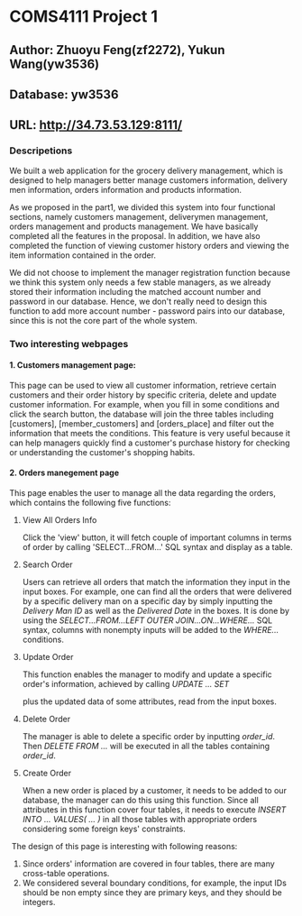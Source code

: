 # COMS4111 Project 1
## Author:  Zhuoyu Feng(zf2272), Yukun Wang(yw3536)
## Database: yw3536
## URL: http://34.73.53.129:8111/
### Descripetions
We built a web application for the grocery delivery management, which is designed to help managers better manage customers information, delivery men information, orders information and products information. 

As we proposed in the part1, we divided this system into four functional sections, namely customers management, deliverymen management, orders management and products management. We have basically completed all the features in the proposal. In addition, we have also completed the function of viewing customer history orders and viewing the item information contained in the order. 

We did not choose to implement the manager registration function because we think this system only needs a few stable managers, as we already stored their information including the matched account number and password in our database. Hence, we don't really need to design this function to add more  account number - password pairs into our database, since this is not the core part of the whole system.

### Two interesting webpages
#### 1. Customers management page:
This page can be used to view all customer information, retrieve certain customers and their order history by specific criteria, delete and update customer information. For example, when you fill in some conditions and click the search button, the database will join the three tables including 
[customers], [member_customers] and [orders_place] and filter out the information that meets the conditions. This feature is very useful because it can help managers quickly find a customer's purchase history for checking or understanding the customer's shopping habits. 

#### 2. Orders manegement page
This page enables the user to manage all the data regarding the orders, which contains the following five functions:

1. View All Orders Info

   Click the 'view' button, it will fetch couple of important columns in terms of order by calling 'SELECT...FROM...' SQL syntax and display as a table.

2. Search Order

   Users can retrieve all orders that match the information they input in the input boxes. For example, one can find all the orders that were delivered by a specific delivery man on a specific day by simply inputting the *Delivery Man ID* as well as the *Delivered Date* in the boxes. It is done by using the *SELECT...FROM...LEFT OUTER JOIN...ON...WHERE...* SQL syntax, columns with nonempty inputs will be added to the *WHERE...* conditions.

3. Update Order

   This function enables the manager to modify and update a specific order's information, achieved by calling *UPDATE ... SET*

   plus the updated data of some attributes, read from the input boxes.

4. Delete Order

   The manager is able to delete a specific order by inputting *order_id*. Then *DELETE FROM ...* will be executed in all the tables containing *order_id*.

5. Create Order

   When a new order is placed by a customer, it needs to be added to our database, the manager can do this using this function. Since all attributes in this function cover four tables, it needs to execute *INSERT INTO ... VALUES( ... )* in all those tables with appropriate orders considering some foreign keys' constraints.



​	The design of this page is interesting with following reasons:

1. Since orders' information are covered in four tables, there are many cross-table operations.
2. We considered several boundary conditions, for example, the input IDs should be non empty since they are primary keys, and they should be integers.